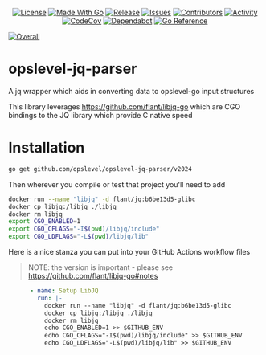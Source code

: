 <p align="center">
    <a href="https://github.com/OpsLevel/opslevel-jq-parser/blob/main/LICENSE">
        <img src="https://img.shields.io/github/license/OpsLevel/opslevel-jq-parser.svg" alt="License" /></a>
    <a href="https://go.dev">
        <img src="https://img.shields.io/github/go-mod/go-version/OpsLevel/opslevel-jq-parser" alt="Made With Go" /></a>
    <a href="https://GitHub.com/OpsLevel/opslevel-jq-parser/releases/">
        <img src="https://img.shields.io/github/v/release/OpsLevel/opslevel-jq-parser?include_prereleases" alt="Release" /></a>
    <a href="https://GitHub.com/OpsLevel/opslevel-jq-parser/issues/">
        <img src="https://img.shields.io/github/issues/OpsLevel/opslevel-jq-parser.svg" alt="Issues" /></a>
    <a href="https://github.com/OpsLevel/opslevel-jq-parser/graphs/contributors">
        <img src="https://img.shields.io/github/contributors/OpsLevel/opslevel-jq-parser" alt="Contributors" /></a>
    <a href="https://github.com/OpsLevel/opslevel-jq-parser/pulse">
        <img src="https://img.shields.io/github/commit-activity/m/OpsLevel/opslevel-jq-parser" alt="Activity" /></a>
    <a href="https://codecov.io/gh/OpsLevel/opslevel-jq-parser">
        <img src="https://codecov.io/gh/OpsLevel/opslevel-jq-parser/branch/main/graph/badge.svg" alt="CodeCov" /></a>
    <a href="https://dependabot.com/">
        <img src="https://badgen.net/badge/Dependabot/enabled/green?icon=dependabot" alt="Dependabot" /></a>
    <a href="https://pkg.go.dev/github.com/opslevel/opslevel-jq-parser/v2024">
        <img src="https://pkg.go.dev/badge/github.com/opslevel/opslevel.svg" alt="Go Reference" /></a>
</p>

[![Overall](https://img.shields.io/endpoint?style=flat&url=https%3A%2F%2Fapp.opslevel.com%2Fapi%2Fservice_level%2FAN4c4UlHKKLbrHAlFzF4FKXpeGYnjEtC5765UYF1Exc)](https://app.opslevel.com/services/opslevel-jq-parser/maturity-report)



# opslevel-jq-parser
A jq wrapper which aids in converting data to opslevel-go input structures

This library leverages https://github.com/flant/libjq-go which are CGO bindings to the JQ library which provide C native speed

#  Installation

```bash
go get github.com/opslevel/opslevel-jq-parser/v2024
```

Then wherever you compile or test that project you'll need to add

```bash
docker run --name "libjq" -d flant/jq:b6be13d5-glibc
docker cp libjq:/libjq ./libjq 
docker rm libjq
export CGO_ENABLED=1
export CGO_CFLAGS="-I$(pwd)/libjq/include"
export CGO_LDFLAGS="-L$(pwd)/libjq/lib"
```

Here is a nice stanza you can put into your GitHub Actions workflow files

> NOTE: the version is important - please see https://github.com/flant/libjq-go#notes

```yaml
      - name: Setup LibJQ
        run: |-
          docker run --name "libjq" -d flant/jq:b6be13d5-glibc
          docker cp libjq:/libjq ./libjq 
          docker rm libjq
          echo CGO_ENABLED=1 >> $GITHUB_ENV
          echo CGO_CFLAGS="-I$(pwd)/libjq/include" >> $GITHUB_ENV
          echo CGO_LDFLAGS="-L$(pwd)/libjq/lib" >> $GITHUB_ENV
```